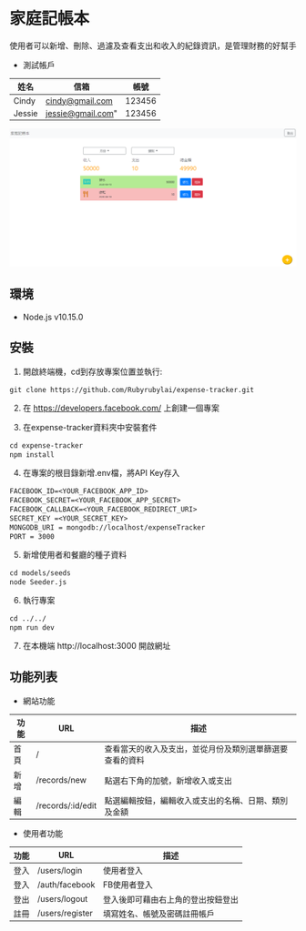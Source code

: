 # 家庭記帳本
使用者可以新增、刪除、過濾及查看支出和收入的紀錄資訊，是管理財務的好幫手

+ 測試帳戶

|姓名|信箱|帳號|
|----|---|----|
|Cindy|cindy@gmail.com|123456|
|Jessie|jessie@gmail.com"|123456|

![image](https://github.com/Rubyrubylai/expense-tracker-sequelize/blob/master/expense-tracker.PNG)

## 環境
+ Node.js v10.15.0

## 安裝
1. 開啟終端機，cd到存放專案位置並執行:
```
git clone https://github.com/Rubyrubylai/expense-tracker.git
```

2. 在 https://developers.facebook.com/ 上創建一個專案

3. 在expense-tracker資料夾中安裝套件
```
cd expense-tracker
npm install
```

4. 在專案的根目錄新增.env檔，將API Key存入
```
FACEBOOK_ID=<YOUR_FACEBOOK_APP_ID>
FACEBOOK_SECRET=<YOUR_FACEBOOK_APP_SECRET>
FACEBOOK_CALLBACK=<YOUR_FACEBOOK_REDIRECT_URI>
SECRET_KEY =<YOUR_SECRET_KEY>
MONGODB_URI = mongodb://localhost/expenseTracker
PORT = 3000
```

5. 新增使用者和餐廳的種子資料
```
cd models/seeds
node Seeder.js
```

6. 執行專案
```
cd ../../
npm run dev
```

7. 在本機端 http://localhost:3000 開啟網址

## 功能列表
+ 網站功能

|功能|URL|描述|
|----|---|----|
|首頁|/|查看當天的收入及支出，並從月份及類別選單篩選要查看的資料|
|新增|/records/new|點選右下角的加號，新增收入或支出|
|編輯|/records/:id/edit|點選編輯按鈕，編輯收入或支出的名稱、日期、類別及金額|

+ 使用者功能

|功能|URL|描述|
|----|---|----|
|登入|/users/login|使用者登入|
|登入|/auth/facebook|FB使用者登入|
|登出|/users/logout|登入後即可藉由右上角的登出按鈕登出|
|註冊|/users/register|填寫姓名、帳號及密碼註冊帳戶|